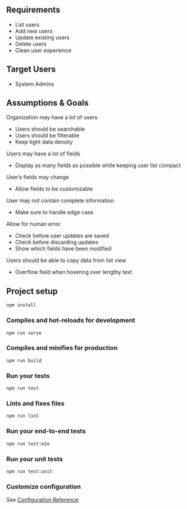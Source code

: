 ## Requirements
- List users
- Add new users
- Update existing users
- Delete users
- Clean user experience

## Target Users
- System Admins

## Assumptions & Goals

Organization may have a lot of users
- Users should be searchable
- Users should be filterable
- Keep tight data density

Users may have a lot of fields
- Display as many fields as possible while keeping user list compact

User’s fields may change
- Allow fields to be customizable

User may not contain complete information
- Make sure to handle edge case

Allow for human error
- Check before user updates are saved
- Check before discarding updates
- Show which fields have been modified

Users should be able to copy data from list view
- Overflow field when hovering over lengthy text

## Project setup
```
npm install
```

### Compiles and hot-reloads for development
```
npm run serve
```

### Compiles and minifies for production
```
npm run build
```

### Run your tests
```
npm run test
```

### Lints and fixes files
```
npm run lint
```

### Run your end-to-end tests
```
npm run test:e2e
```

### Run your unit tests
```
npm run test:unit
```

### Customize configuration
See [Configuration Reference](https://cli.vuejs.org/config/).
